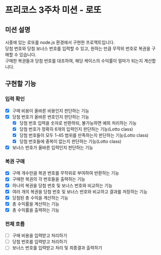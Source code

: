 # 프리코스 3주차 미션 - 로또

## 미션 설명  
시중에 있는 로또를 node.js 환경에서 구현한 프로젝트입니다.  
당첨 번호와 당첨 보너스 번호를 입력할 수 있고, 원하는 만큼 무작위 번호로 복권을 구매할 수 있습니다.  
구매한 복권들과 당첨 번호를 대조하여, 해당 케이스의 수익률이 얼마가 되는지 계산합니다.  
  
## 구현할 기능  
### 입력 확인  
- [x] 구매 비용이 올바른 비용인지 판단하는 기능  
- [x] 당첨 번호가 올바른 번호인지 판단하는 기능  
    - [x] 당첨 번호 입력을 숫자로 반환하되, 불가능하면 예외 처리하는 기능  
    - [x] 당첨 번호가 정확히 6개의 입력인지 판단하는 기능(Lotto class)  
    - [x] 당첨 번호들이 모두 1-45 범위를 만족하는지 판단하는 기능(Lotto class)  
    - [x] 당첨 번호들에 중복이 없는지 판단하는 기능(Lotto class)  
- [x] 보너스 번호가 올바른 입력인지 판단하는 기능  
  
### 복권 구매  
- [x] 구매 개수만큼 복권 번호를 무작위로 부여하여 반환하는 기능  
- [x] 구매한 복권의 각 번호들을 출력하는 기능  
- [x] 하나의 복권을 당첨 번호 및 보너스 번호와 비교하는 기능  
- [x] 여러 개의 복권을 당첨 번호 및 보너스 번호와 비교하고 결과를 저장하는 기능  
- [x] 당첨된 총 수익을 계산하는 기능  
- [x] 총 수익률을 계산하는 기능  
- [x] 총 수익률을 출력하는 기능  
  
### 전체 흐름  
- [ ] 구매 비용을 입력받고 처리하기  
- [ ] 당첨 번호를 입력받고 처리하기  
- [ ] 보너스 번호를 입력받고 처리 및 최종결과 출력하기  